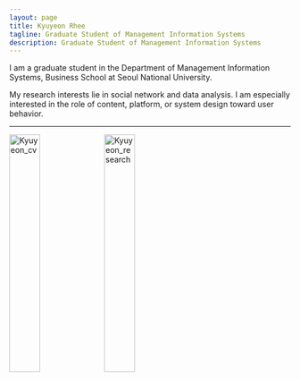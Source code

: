 ```yaml
---
layout: page
title: Kyuyeon Rhee
tagline: Graduate Student of Management Information Systems
description: Graduate Student of Management Information Systems
---
```


I am a graduate student in the Department of Management Information Systems, Business School at Seoul National University.

My research interests lie in social network and data analysis. I am especially interested in the role of content, platform, or system design toward user behavior.

---

<a href="https://kyuyeonrhee.github.io/kyrhee/pages/project_site.html"><img src="https://i.imgur.com/TEB3roO.png" width="33%" height="33%" title="Kyuyeon_cv" /></a>
<a href="https://kyuyeonrhee.github.io/kyrhee/pages/project_site.html"><img src="https://i.imgur.com/jfTYbT5.png" width="33%" height="33%" title="Kyuyeon_research" /></a>
